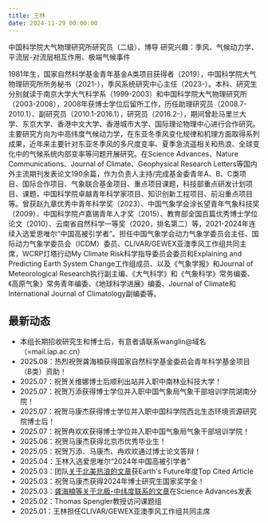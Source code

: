 ```yaml
---
title: 王林 
date: 2024-11-29 00:00:00
---
```

中国科学院大气物理研究所研究员（二级）、博导
研究兴趣：季风、气候动力学、平流层-对流层相互作用、极端气候事件

1981年生，国家自然科学基金青年基金A类项目获得者（2019），中国科学院大气物理研究所所务秘书（2021-），季风系统研究中心主任（2023-）。本科、研究生分别就读于南京大学大气科学系（1999-2003）和中国科学院大气物理研究所（2003-2008），2008年获博士学位后留所工作，历任助理研究员（2008.7-2010.1）、副研究员（2010.1-2016.1），研究员（2016.2-），期间曾赴马里兰大学、东京大学、香港中文大学、香港城市大学、国际理论物理中心进行合作研究。主要研究方向为中高纬度气候动力学，在东亚冬季风变化规律和机理方面取得系列成果，近年来主要针对东亚冬季风的多尺度变率、夏季急流遥相关和热浪、全球变化中的气候系统内部变率等问题开展研究。在Science Advances、Nature Communications、Journal of Climate、Geophysical Research Letters等国内外主流期刊发表论文190余篇，作为负责人主持/完成基金委青年A、B、C类项目、国际合作项目、气象联合基金项目、重点项目课题，科技部重点研发计划项目、课题，中国科学院卓越青年科学家项目、知识创新工程项目、前沿重点项目等。曾获赵九章优秀中青年科学奖（2023）、中国气象学会涂长望青年气象科技奖（2009）、中国科学院卢嘉锡青年人才奖（2015）、教育部全国百篇优秀博士学位论文（2010）、云南省自然科学一等奖（2020，排名第二）等，2021-2024年连续入选爱思唯尔“中国高被引学者”。担任中国气象学会动力气象学委员会主任、国际动力气象学委员会（ICDM）委员、CLIVAR/GEWEX亚澳季风工作组共同主席，WCRP灯塔行动My Climate Risk科学指导委员会委员和Explaining and Predicting Earth System Change工作组成员、以及《气象学报》和Journal of Meteorological Research执行副主编、《大气科学》和《气象科学》常务编委、《高原气象》常务青年编委、《地球科学进展》编委、Journal of Climate和International Journal of Climatology副编委等。

## 最新动态

- 本组长期招收研究生和博士后，有意者请联系wanglin@域名（=mail.iap.ac.cn）
- 2025.08：热烈祝贺龚海楠获得国家自然科学基金委员会青年科学基金项目（B类）资助！
- 2025.07：祝贺关维娜博士后顺利出站并入职中南林业科技大学！
- 2025.07：祝贺万添获得博士学位并入职中国气象局气象干部培训学院湖南分院！
- 2025.07：祝贺马康杰获得博士学位并入职中国科学院西北生态环境资源研究院博士后！
- 2025.07：祝贺冉欢欢获得博士学位并入职中国气象局气象干部培训学院！
- 2025.06：祝贺马康杰获得北京市优秀毕业生！
- 2025.05：祝贺万添、马康杰、冉欢欢通过博士论文答辩！
- 2025.04：王林入选爱思唯尔“2024年中国高被引学者”
- 2025.03：团队[关于北美热浪的文章](https://doi.org/10.1029/2022EF003437)获Earth's Future年度Top Cited Article
- 2025.03：祝贺马康杰获得2024年博士研究生国家奖学金！
- 2025.03：[龚海楠等关于北极-中纬度联系的文章](https://www.science.org/doi/10.1126/sciadv.adq9461)在Science Advances发表
- 2025.02：Thomas Spengler教授访问课题组
- 2025.01：王林担任CLIVAR/GEWEX亚澳季风工作组共同主席
